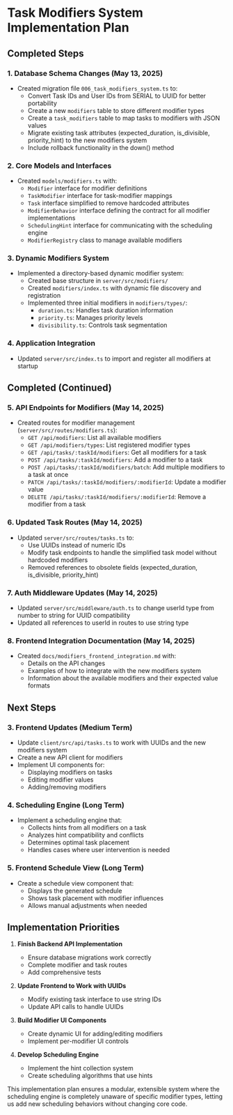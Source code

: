 # Task Modifiers System Implementation Plan

## Completed Steps

### 1. Database Schema Changes (May 13, 2025)
- Created migration file `006_task_modifiers_system.ts` to:
  - Convert Task IDs and User IDs from SERIAL to UUID for better portability
  - Create a new `modifiers` table to store different modifier types
  - Create a `task_modifiers` table to map tasks to modifiers with JSON values
  - Migrate existing task attributes (expected_duration, is_divisible, priority_hint) to the new modifiers system
  - Include rollback functionality in the down() method

### 2. Core Models and Interfaces
- Created `models/modifiers.ts` with:
  - `Modifier` interface for modifier definitions
  - `TaskModifier` interface for task-modifier mappings
  - `Task` interface simplified to remove hardcoded attributes
  - `ModifierBehavior` interface defining the contract for all modifier implementations
  - `SchedulingHint` interface for communicating with the scheduling engine
  - `ModifierRegistry` class to manage available modifiers

### 3. Dynamic Modifiers System
- Implemented a directory-based dynamic modifier system:
  - Created base structure in `server/src/modifiers/`
  - Created `modifiers/index.ts` with dynamic file discovery and registration
  - Implemented three initial modifiers in `modifiers/types/`:
    - `duration.ts`: Handles task duration information
    - `priority.ts`: Manages priority levels
    - `divisibility.ts`: Controls task segmentation

### 4. Application Integration
- Updated `server/src/index.ts` to import and register all modifiers at startup

## Completed (Continued)

### 5. API Endpoints for Modifiers (May 14, 2025)
- Created routes for modifier management (`server/src/routes/modifiers.ts`):
  - `GET /api/modifiers`: List all available modifiers
  - `GET /api/modifiers/types`: List registered modifier types
  - `GET /api/tasks/:taskId/modifiers`: Get all modifiers for a task
  - `POST /api/tasks/:taskId/modifiers`: Add a modifier to a task
  - `POST /api/tasks/:taskId/modifiers/batch`: Add multiple modifiers to a task at once
  - `PATCH /api/tasks/:taskId/modifiers/:modifierId`: Update a modifier value
  - `DELETE /api/tasks/:taskId/modifiers/:modifierId`: Remove a modifier from a task

### 6. Updated Task Routes (May 14, 2025)
- Updated `server/src/routes/tasks.ts` to:
  - Use UUIDs instead of numeric IDs
  - Modify task endpoints to handle the simplified task model without hardcoded modifiers
  - Removed references to obsolete fields (expected_duration, is_divisible, priority_hint)

### 7. Auth Middleware Updates (May 14, 2025)
- Updated `server/src/middleware/auth.ts` to change userId type from number to string for UUID compatibility
- Updated all references to userId in routes to use string type

### 8. Frontend Integration Documentation (May 14, 2025)
- Created `docs/modifiers_frontend_integration.md` with:
  - Details on the API changes
  - Examples of how to integrate with the new modifiers system
  - Information about the available modifiers and their expected value formats

## Next Steps

### 3. Frontend Updates (Medium Term)
- Update `client/src/api/tasks.ts` to work with UUIDs and the new modifiers system
- Create a new API client for modifiers
- Implement UI components for:
  - Displaying modifiers on tasks
  - Editing modifier values
  - Adding/removing modifiers

### 4. Scheduling Engine (Long Term)
- Implement a scheduling engine that:
  - Collects hints from all modifiers on a task
  - Analyzes hint compatibility and conflicts
  - Determines optimal task placement
  - Handles cases where user intervention is needed

### 5. Frontend Schedule View (Long Term)
- Create a schedule view component that:
  - Displays the generated schedule
  - Shows task placement with modifier influences
  - Allows manual adjustments when needed

## Implementation Priorities

1. **Finish Backend API Implementation**
   - Ensure database migrations work correctly
   - Complete modifier and task routes
   - Add comprehensive tests

2. **Update Frontend to Work with UUIDs**
   - Modify existing task interface to use string IDs
   - Update API calls to handle UUIDs

3. **Build Modifier UI Components**
   - Create dynamic UI for adding/editing modifiers
   - Implement per-modifier UI controls

4. **Develop Scheduling Engine**
   - Implement the hint collection system
   - Create scheduling algorithms that use hints

This implementation plan ensures a modular, extensible system where the scheduling engine is completely unaware of specific modifier types, letting us add new scheduling behaviors without changing core code.